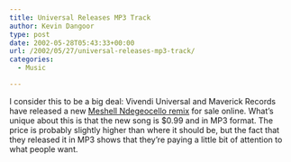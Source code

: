 ```yaml
---
title: Universal Releases MP3 Track
author: Kevin Dangoor
type: post
date: 2002-05-28T05:43:33+00:00
url: /2002/05/27/universal-releases-mp3-track/
categories:
  - Music

---
```

I consider this to be a big deal: Vivendi Universal and Maverick Records have released a new [Meshell Ndegeocello remix][1] for sale online. What&#8217;s unique about this is that the new song is $0.99 and in MP3 format. The price is probably slightly higher than where it should be, but the fact that they released it in MP3 shows that they&#8217;re paying a little bit of attention to what people want.

 [1]: https://login.mp3.com/login?origin=0001